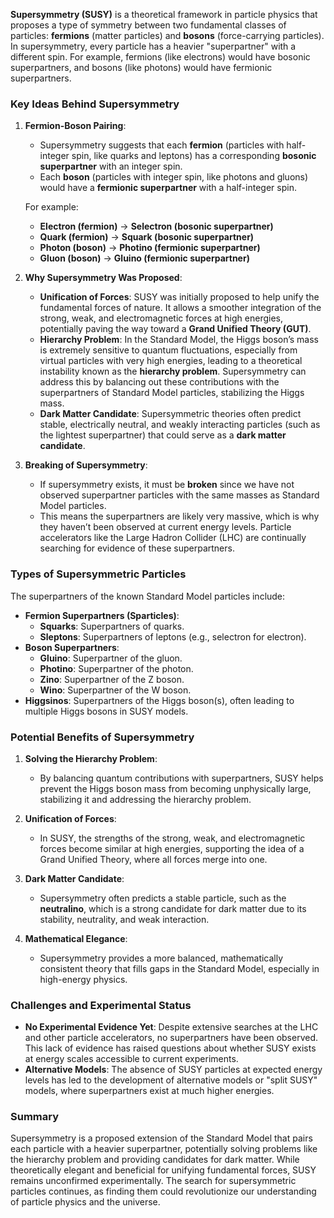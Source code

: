 **Supersymmetry (SUSY)** is a theoretical framework in particle physics that proposes a type of symmetry between two fundamental classes of particles: **fermions** (matter particles) and **bosons** (force-carrying particles). In supersymmetry, every particle has a heavier "superpartner" with a different spin. For example, fermions (like electrons) would have bosonic superpartners, and bosons (like photons) would have fermionic superpartners.

### Key Ideas Behind Supersymmetry

1. **Fermion-Boson Pairing**:
   - Supersymmetry suggests that each **fermion** (particles with half-integer spin, like quarks and leptons) has a corresponding **bosonic superpartner** with an integer spin.
   - Each **boson** (particles with integer spin, like photons and gluons) would have a **fermionic superpartner** with a half-integer spin.

   For example:
   - **Electron (fermion)** → **Selectron (bosonic superpartner)**
   - **Quark (fermion)** → **Squark (bosonic superpartner)**
   - **Photon (boson)** → **Photino (fermionic superpartner)**
   - **Gluon (boson)** → **Gluino (fermionic superpartner)**

2. **Why Supersymmetry Was Proposed**:
   - **Unification of Forces**: SUSY was initially proposed to help unify the fundamental forces of nature. It allows a smoother integration of the strong, weak, and electromagnetic forces at high energies, potentially paving the way toward a **Grand Unified Theory (GUT)**.
   - **Hierarchy Problem**: In the Standard Model, the Higgs boson’s mass is extremely sensitive to quantum fluctuations, especially from virtual particles with very high energies, leading to a theoretical instability known as the **hierarchy problem**. Supersymmetry can address this by balancing out these contributions with the superpartners of Standard Model particles, stabilizing the Higgs mass.
   - **Dark Matter Candidate**: Supersymmetric theories often predict stable, electrically neutral, and weakly interacting particles (such as the lightest superpartner) that could serve as a **dark matter candidate**.

3. **Breaking of Supersymmetry**:
   - If supersymmetry exists, it must be **broken** since we have not observed superpartner particles with the same masses as Standard Model particles.
   - This means the superpartners are likely very massive, which is why they haven’t been observed at current energy levels. Particle accelerators like the Large Hadron Collider (LHC) are continually searching for evidence of these superpartners.

### Types of Supersymmetric Particles

The superpartners of the known Standard Model particles include:

- **Fermion Superpartners (Sparticles)**:
  - **Squarks**: Superpartners of quarks.
  - **Sleptons**: Superpartners of leptons (e.g., selectron for electron).
- **Boson Superpartners**:
  - **Gluino**: Superpartner of the gluon.
  - **Photino**: Superpartner of the photon.
  - **Zino**: Superpartner of the Z boson.
  - **Wino**: Superpartner of the W boson.
- **Higgsinos**: Superpartners of the Higgs boson(s), often leading to multiple Higgs bosons in SUSY models.

### Potential Benefits of Supersymmetry

1. **Solving the Hierarchy Problem**:
   - By balancing quantum contributions with superpartners, SUSY helps prevent the Higgs boson mass from becoming unphysically large, stabilizing it and addressing the hierarchy problem.

2. **Unification of Forces**:
   - In SUSY, the strengths of the strong, weak, and electromagnetic forces become similar at high energies, supporting the idea of a Grand Unified Theory, where all forces merge into one.

3. **Dark Matter Candidate**:
   - Supersymmetry often predicts a stable particle, such as the **neutralino**, which is a strong candidate for dark matter due to its stability, neutrality, and weak interaction.

4. **Mathematical Elegance**:
   - Supersymmetry provides a more balanced, mathematically consistent theory that fills gaps in the Standard Model, especially in high-energy physics.

### Challenges and Experimental Status

- **No Experimental Evidence Yet**: Despite extensive searches at the LHC and other particle accelerators, no superpartners have been observed. This lack of evidence has raised questions about whether SUSY exists at energy scales accessible to current experiments.
- **Alternative Models**: The absence of SUSY particles at expected energy levels has led to the development of alternative models or "split SUSY" models, where superpartners exist at much higher energies.

### Summary

Supersymmetry is a proposed extension of the Standard Model that pairs each particle with a heavier superpartner, potentially solving problems like the hierarchy problem and providing candidates for dark matter. While theoretically elegant and beneficial for unifying fundamental forces, SUSY remains unconfirmed experimentally. The search for supersymmetric particles continues, as finding them could revolutionize our understanding of particle physics and the universe.
